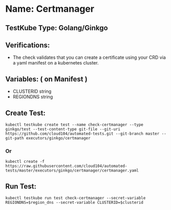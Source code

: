 # Name: Certmanager

## TestKube Type: Golang/Ginkgo

## Verifications:

- The check validates that you can create a certificate using your CRD via a yaml manifest on a kubernetes cluster.

## Variables: ( on Manifest )

- CLUSTERID string
- REGIONDNS string

## Create Test:

```
kubectl testkube create test --name check-certmanager --type ginkgo/test --test-content-type git-file --git-uri https://github.com/cloud104/automated-tests.git --git-branch master --git-path executors/ginkgo/certmanager
```

### Or

```
kubectl create -f https://raw.githubusercontent.com/cloud104/automated-tests/master/executors/ginkgo/certmanager/certmanager.yaml
```

## Run Test:

```
kubectl testkube run test check-certmanager --secret-variable REGIONDNS=$region_dns --secret-variable CLUSTERID=$clusterid
```
